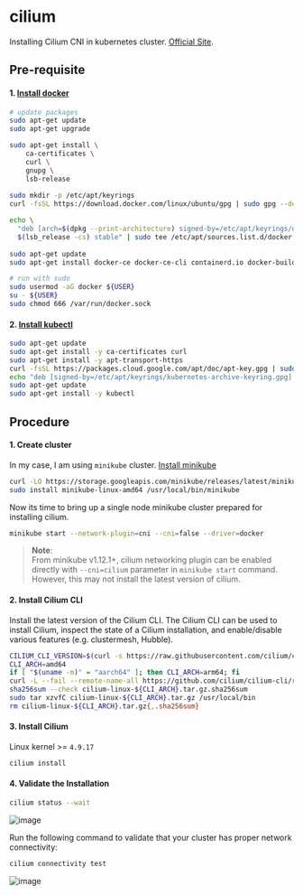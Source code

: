 # cilium

Installing Cilium CNI in kubernetes cluster. [Official Site](https://docs.cilium.io/en/v1.13/gettingstarted/k8s-install-default/#cilium-quick-installation).

## Pre-requisite

#### 1. [Install docker](https://docs.docker.com/engine/install/ubuntu/)

```bash
# update packages
sudo apt-get update
sudo apt-get upgrade

sudo apt-get install \
    ca-certificates \
    curl \
    gnupg \
    lsb-release
 
sudo mkdir -p /etc/apt/keyrings
curl -fsSL https://download.docker.com/linux/ubuntu/gpg | sudo gpg --dearmor -o /etc/apt/keyrings/docker.gpg

echo \
  "deb [arch=$(dpkg --print-architecture) signed-by=/etc/apt/keyrings/docker.gpg] https://download.docker.com/linux/ubuntu \
  $(lsb_release -cs) stable" | sudo tee /etc/apt/sources.list.d/docker.list > /dev/null
  
sudo apt-get update
sudo apt-get install docker-ce docker-ce-cli containerd.io docker-buildx-plugin docker-compose-plugin

# run with sudo
sudo usermod -aG docker ${USER}
su - ${USER}
sudo chmod 666 /var/run/docker.sock
```

#### 2. [Install kubectl](https://kubernetes.io/docs/tasks/tools/install-kubectl-linux/#install-using-native-package-management)

```bash
sudo apt-get update
sudo apt-get install -y ca-certificates curl
sudo apt-get install -y apt-transport-https
curl -fsSL https://packages.cloud.google.com/apt/doc/apt-key.gpg | sudo gpg --dearmor -o /etc/apt/keyrings/kubernetes-archive-keyring.gpg
echo "deb [signed-by=/etc/apt/keyrings/kubernetes-archive-keyring.gpg] https://apt.kubernetes.io/ kubernetes-xenial main" | sudo tee /etc/apt/sources.list.d/kubernetes.list
sudo apt-get update
sudo apt-get install -y kubectl
```

## Procedure 

#### 1. Create cluster

In my case, I am using `minikube` cluster. [Install minikube](https://minikube.sigs.k8s.io/docs/start/)

```bash
curl -LO https://storage.googleapis.com/minikube/releases/latest/minikube-linux-amd64
sudo install minikube-linux-amd64 /usr/local/bin/minikube
```

Now its time to bring up a single node minikube cluster prepared for installing cilium.

```bash
minikube start --network-plugin=cni --cni=false --driver=docker
```

> **Note**: <br>
> From minikube v1.12.1+, cilium networking plugin can be enabled directly with `--cni=cilium` parameter in `minikube start` command. However, this may not install the latest version of cilium.

#### 2. Install Cilium CLI

Install the latest version of the Cilium CLI. The Cilium CLI can be used to install Cilium, inspect the state of a Cilium installation, and enable/disable various features (e.g. clustermesh, Hubble).

```bash
CILIUM_CLI_VERSION=$(curl -s https://raw.githubusercontent.com/cilium/cilium-cli/master/stable.txt)
CLI_ARCH=amd64
if [ "$(uname -m)" = "aarch64" ]; then CLI_ARCH=arm64; fi
curl -L --fail --remote-name-all https://github.com/cilium/cilium-cli/releases/download/${CILIUM_CLI_VERSION}/cilium-linux-${CLI_ARCH}.tar.gz{,.sha256sum}
sha256sum --check cilium-linux-${CLI_ARCH}.tar.gz.sha256sum
sudo tar xzvfC cilium-linux-${CLI_ARCH}.tar.gz /usr/local/bin
rm cilium-linux-${CLI_ARCH}.tar.gz{,.sha256sum}
```

#### 3. Install Cilium

Linux kernel >= `4.9.17`

```bash
cilium install
```

#### 4. Validate the Installation

```bash
cilium status --wait
```

![image](https://github.com/ShubhamKumar89/cilium/assets/97805339/bf3519b2-0bb0-486d-a4b0-aa673ece92fc)

Run the following command to validate that your cluster has proper network connectivity:

```bash
cilium connectivity test
```

![image](https://github.com/ShubhamKumar89/cilium/assets/97805339/d2c235b8-f1bd-4ff0-9b7f-018d3d5c9af7)
